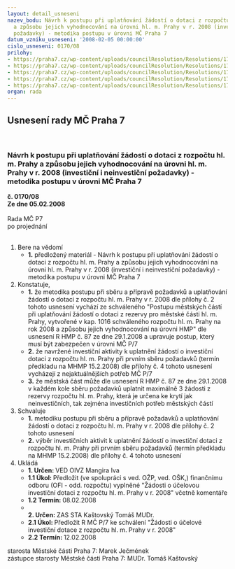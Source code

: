 ```yaml
---
layout: detail_usneseni
nazev_bodu: Návrh k postupu při uplatňování žádostí o dotaci z rozpočtu hl. m. Prahy
  a způsobu jejich vyhodnocování na úrovni hl. m. Prahy v r. 2008 (investiční i neinvestiční
  požadavky) - metodika postupu v úrovni MČ Praha 7
datum_vzniku_usneseni: '2008-02-05 00:00:00'
cislo_usneseni: 0170/08
prilohy:
- https://praha7.cz/wp-content/uploads/councilResolution/Resolutions/17603/5-skenovat0032.pdf
- https://praha7.cz/wp-content/uploads/councilResolution/Resolutions/17603/5-rezhmp08metm%c4%8d.doc
- https://praha7.cz/wp-content/uploads/councilResolution/Resolutions/17603/5-investdothmpza08.xls
- https://praha7.cz/wp-content/uploads/councilResolution/Resolutions/17603/5-neindothmpzat08.xls
- https://praha7.cz/wp-content/uploads/councilResolution/Resolutions/17603/5-rezhmp08invest.doc
organ: rada
---
```

<div id="ucUsn_pList" class="usn">
	<span><h2>Usnesení rady MČ Praha 7 </h2>
<br></span><div class="standBody">
<span><h3>Návrh k postupu při uplatňování žádostí o dotaci z rozpočtu hl. m. Prahy a způsobu jejich vyhodnocování na úrovni hl. m. Prahy v r. 2008 (investiční i neinvestiční požadavky) - metodika postupu v úrovni MČ Praha 7</h3></span><div class="center">
		<strong>č. 0170/08</strong><br>
	</div>
<div class="center">
		<strong>Ze dne 05.02.2008</strong><br><br>
	</div>Rada MČ P7<br> po projednání<br><br><ol>
<li>Bere na vědomí<ul><li>
<strong>1.</strong> předložený materiál - Návrh k postupu při uplatňování žádostí o dotaci z rozpočtu hl. m. Prahy a způsobu jejich vyhodnocování na úrovni hl. m. Prahy v r. 2008 (investiční i neinvestiční požadavky) - metodika postupu v úrovni MČ Praha 7</li></ul>
</li>
<li>Konstatuje,<ul>
<li>
<strong>1.</strong> že metodika postupu při sběru a přípravě požadavků a uplatňování žádostí o dotaci z rozpočtu hl. m. Prahy v r. 2008 dle přílohy č. 2 tohoto usnesení vychází ze schváleného "Postupu městských částí při uplatňování žádostí o dotaci z rezervy pro městské části hl. m. Prahy, vytvořené v kap. 1016 schváleného rozpočtu hl. m. Prahy na rok 2008 a způsobu jejich vyhodnocování na úrovni HMP" dle usnesení R HMP č.  87 ze dne 29.1.2008 a upravuje postup, který musí být zabezpečen v úrovni MČ P/7</li>
<li>
<strong>2.</strong> že  navržené investiční aktivity k uplatnění žádostí o investiční dotaci z rozpočtu hl. m. Prahy při prvním sběru požadavků (termín předkladu na MHMP 15.2.2008) dle přílohy č. 4 tohoto usnesení vycházejí z nejaktuálnějších potřeb MČ P/7</li>
<li>
<strong>3.</strong> že městská část může dle usnesení R HMP č. 87 ze dne 29.1.2008 v každém kole sběru požadavků uplatnit maximálně 3 žádosti z rezervy  rozpočtu hl. m. Prahy, která je určena ke krytí jak neinvestičních, tak zejména investičních potřeb městských částí   </li>
</ul>
</li>
<li>Schvaluje<ul>
<li>
<strong>1.</strong> metodiku postupu při sběru a přípravě požadavků a uplatňování žádostí o dotaci z rozpočtu hl. m. Prahy v r. 2008 dle přílohy č. 2 tohoto usnesení</li>
<li>
<strong>2.</strong> výběr investičních aktivit k uplatnění žádostí o investiční dotaci z rozpočtu hl. m. Prahy při prvním sběru požadavků (termín předkladu na MHMP 15.2.2008) dle přílohy č. 4 tohoto usnesení</li>
</ul>
</li>
<li>Ukládá<ul>
<li>
<strong>1. Určen: </strong>VED OIVZ Mangira Iva</li>
<li>
<strong>1.1 Úkol: </strong>Předložit (ve spolupráci s ved. OŽP,  ved. OŠK,) finančnímu odboru (OFI - odd. rozpočtu) vyplněné "Žádosti o účelovou investiční dotaci z rozpočtu hl. m. Prahy v r. 2008" včetně komentáře</li>
<li>
<strong>1.2 Termín: </strong>08.02.2008</li>
<li>
<strong><br>2. Určen: </strong>ZAS STA Kaštovský Tomáš MUDr.</li>
<li>
<strong>2.1 Úkol: </strong>Předložit R MČ P/7 ke schválení "Žádosti o účelové investiční dotace z rozpočtu hl. m. Prahy v r. 2008"</li>
<li>
<strong>2.2 Termín: </strong>12.02.2008</li>
</ul>
</li>
</ol>starosta Městské části Praha 7: Marek Ječmének<br>zástupce starosty Městské části Praha 7: MUDr. Tomáš Kaštovský 
</div>
</div>